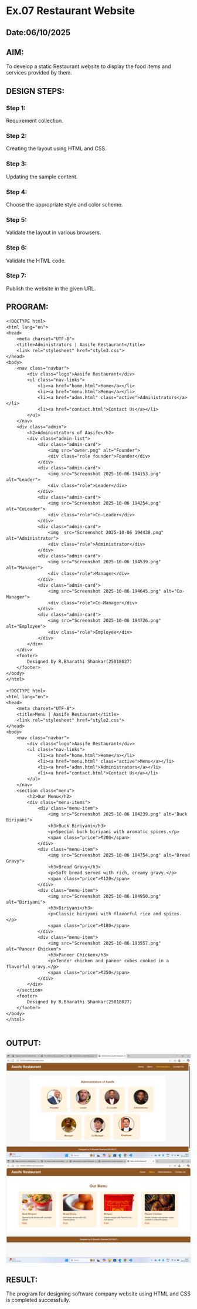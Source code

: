 # Ex.07 Restaurant Website
## Date:06/10/2025

## AIM:
To develop a static Restaurant website to display the food items and services provided by them.

## DESIGN STEPS:

### Step 1:
Requirement collection.

### Step 2:
Creating the layout using HTML and CSS.

### Step 3:
Updating the sample content.

### Step 4:
Choose the appropriate style and color scheme.

### Step 5:
Validate the layout in various browsers.

### Step 6:
Validate the HTML code.

### Step 7:
Publish the website in the given URL.

## PROGRAM:

```
<!DOCTYPE html>
<html lang="en">
<head>
    <meta charset="UTF-8">
    <title>Administrators | Aasife Restaurant</title>
    <link rel="stylesheet" href="style3.css">
</head>
<body>
    <nav class="navbar">
        <div class="logo">Aasife Restaurant</div>
        <ul class="nav-links">
            <li><a href="home.html">Home</a></li>
            <li><a href="menu.html">Menu</a></li>
            <li><a href="admn.html" class="active">Administrators</a></li>
            <li><a href="contact.html">Contact Us</a></li>
        </ul>
    </nav>
    <div class="admin">
        <h2>Administrators of Aasife</h2>
        <div class="admin-list">
            <div class="admin-card">
                <img src="owner.png" alt="Founder">
                <div class="role founder">Founder</div>
            </div>
            <div class="admin-card">
                <img src="Screenshot 2025-10-06 194153.png" alt="Leader">
                <div class="role">Leader</div>
            </div>
            <div class="admin-card">
                <img src="Screenshot 2025-10-06 194254.png" alt="CoLeader">
                <div class="role">Co-Leader</div>
            </div>
            <div class="admin-card">
                <img  src="Screenshot 2025-10-06 194438.png" alt="Administrator">
                <div class="role">Administrator</div>
            </div>
            <div class="admin-card">
                <img src="Screenshot 2025-10-06 194539.png" alt="Manager">
                <div class="role">Manager</div>
            </div>
            <div class="admin-card">
                <img src="Screenshot 2025-10-06 194645.png" alt="Co-Manager">
                <div class="role">Co-Manager</div>
            </div>
            <div class="admin-card">
                <img src="Screenshot 2025-10-06 194726.png" alt="Employee">
                <div class="role">Employee</div>
            </div>
        </div>
    </div>
    <footer>
        Designed by R.Bharathi Shankar(25018027)
    </footer>
</body>
</html>

<!DOCTYPE html>
<html lang="en">
<head>
    <meta charset="UTF-8">
    <title>Menu | Aasife Restaurant</title>
    <link rel="stylesheet" href="style2.css">
</head>
<body>
    <nav class="navbar">
        <div class="logo">Aasife Restaurant</div>
        <ul class="nav-links">
            <li><a href="home.html">Home</a></li>
            <li><a href="menu.html" class="active">Menu</a></li>
            <li><a href="admn.html">Administrators</a></li>
            <li><a href="contact.html">Contact Us</a></li>
        </ul>
    </nav>
    <section class="menu">
        <h2>Our Menu</h2>
        <div class="menu-items">
            <div class="menu-item">
                <img src="Screenshot 2025-10-06 184239.png" alt="Buck Biriyani">
                <h3>Buck Biriyani</h3>
                <p>Special buck biriyani with aromatic spices.</p>
                <span class="price">₹200</span>
            </div>
            <div class="menu-item">
                <img src="Screenshot 2025-10-06 184754.png" alt="Bread Gravy">
                <h3>Bread Gravy</h3>
                <p>Soft bread served with rich, creamy gravy.</p>
                <span class="price">₹120</span>
            </div>
            <div class="menu-item">
                <img src="Screenshot 2025-10-06 184950.png" alt="Biriyani">
                <h3>Biriyani</h3>
                <p>Classic biriyani with flavorful rice and spices.</p>
                <span class="price">₹180</span>
            </div>
            <div class="menu-item">
                <img src="Screenshot 2025-10-06 193557.png" alt="Paneer Chicken">
                <h3>Paneer Chicken</h3>
                <p>Tender chicken and paneer cubes cooked in a flavorful gravy.</p>
                <span class="price">₹250</span>
            </div>
        </div>
    </section>
    <footer>
        Designed by R.Bharathi Shankar(25018027)
    </footer>
</body>
</html>


```


## OUTPUT:
![alt text](<Screenshot 2025-10-06 202511.png>)
![alt text](<Screenshot 2025-10-06 202748.png>)

## RESULT:
The program for designing software company website using HTML and CSS is completed successfully.
